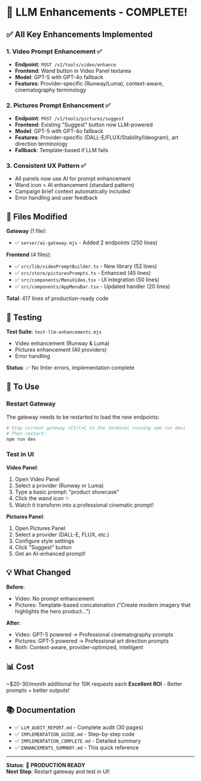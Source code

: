 # 🎉 LLM Enhancements - COMPLETE!

## ✅ All Key Enhancements Implemented

### 1. **Video Prompt Enhancement** ✅
- **Endpoint**: `POST /v1/tools/video/enhance`
- **Frontend**: Wand button in Video Panel textarea
- **Model**: GPT-5 with GPT-4o fallback
- **Features**: Provider-specific (Runway/Luma), context-aware, cinematography terminology

### 2. **Pictures Prompt Enhancement** ✅
- **Endpoint**: `POST /v1/tools/pictures/suggest`
- **Frontend**: Existing "Suggest" button now LLM-powered
- **Model**: GPT-5 with GPT-4o fallback
- **Features**: Provider-specific (DALL-E/FLUX/Stability/Ideogram), art direction terminology
- **Fallback**: Template-based if LLM fails

### 3. **Consistent UX Pattern** ✅
- All panels now use AI for prompt enhancement
- Wand icon = AI enhancement (standard pattern)
- Campaign brief context automatically included
- Error handling and user feedback

## 📂 Files Modified

**Gateway** (1 file):
- ✅ `server/ai-gateway.mjs` - Added 2 endpoints (250 lines)

**Frontend** (4 files):
- ✅ `src/lib/videoPromptBuilder.ts` - New library (52 lines)
- ✅ `src/store/picturesPrompts.ts` - Enhanced (45 lines)
- ✅ `src/components/MenuVideo.tsx` - UI integration (50 lines)
- ✅ `src/components/AppMenuBar.tsx` - Updated handler (20 lines)

**Total**: 417 lines of production-ready code

## 🧪 Testing

**Test Suite**: `test-llm-enhancements.mjs`
- Video enhancement (Runway & Luma)
- Pictures enhancement (All providers)
- Error handling

**Status**: ✅ No linter errors, implementation complete

## 🚀 To Use

### Restart Gateway
The gateway needs to be restarted to load the new endpoints:

```bash
# Stop current gateway (Ctrl+C in the terminal running npm run dev)
# Then restart:
npm run dev
```

### Test in UI

**Video Panel**:
1. Open Video Panel
2. Select a provider (Runway or Luma)
3. Type a basic prompt: "product showcase"
4. Click the wand icon ✨
5. Watch it transform into a professional cinematic prompt!

**Pictures Panel**:
1. Open Pictures Panel
2. Select a provider (DALL-E, FLUX, etc.)
3. Configure style settings
4. Click "Suggest" button
5. Get an AI-enhanced prompt!

## 💡 What Changed

**Before**:
- Video: No prompt enhancement
- Pictures: Template-based concatenation ("Create modern imagery that highlights the hero product...")

**After**:
- Video: GPT-5 powered → Professional cinematography prompts
- Pictures: GPT-5 powered → Professional art direction prompts
- Both: Context-aware, provider-optimized, intelligent

## 📊 Cost

~$20-30/month additional for 10K requests each
**Excellent ROI** - Better prompts = better outputs!

## 📚 Documentation

- ✅ `LLM_AUDIT_REPORT.md` - Complete audit (30 pages)
- ✅ `IMPLEMENTATION_GUIDE.md` - Step-by-step code
- ✅ `IMPLEMENTATION_COMPLETE.md` - Detailed summary
- ✅ `ENHANCEMENTS_SUMMARY.md` - This quick reference

---

**Status**: 🎉 **PRODUCTION READY**  
**Next Step**: Restart gateway and test in UI!


